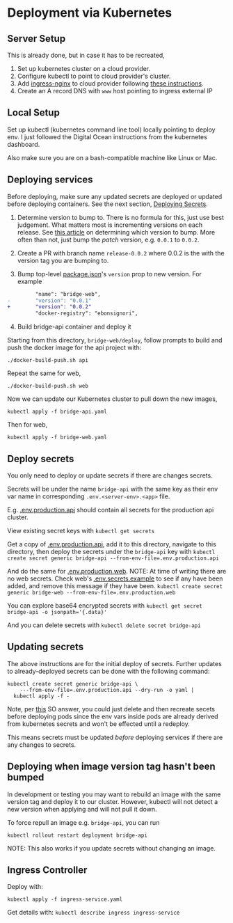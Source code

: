 # Deployment via Kubernetes

## Server Setup

This is already done, but in case it has to be recreated,

1. Set up kubernetes cluster on a cloud provider.
2. Configure kubectl to point to cloud provider's cluster. 
3. Add [ingress-nginx](https://github.com/kubernetes/ingress-nginx) to cloud provider following [these instructions](https://kubernetes.github.io/ingress-nginx/deploy/).
4. Create an A record DNS with `www` host pointing to ingress external IP

## Local Setup

Set up kubectl (kubernetes command line tool) locally pointing to deploy env. I just followed the Digital Ocean instructions from the kubernetes dashboard.

Also make sure you are on a bash-compatible machine like Linux or Mac.

## Deploying services

Before deploying, make sure any updated secrets are deployed or updated before deploying containers. See the next section, [Deploying Secrets](#deploying-secrets).

1. Determine version to bump to. There is no formula for this, just use best judgement. What matters most is incrementing versions on each release. See [this article](https://medium.com/fiverr-engineering/major-minor-patch-a5298e2e1798) on determining which version to bump. More often than not, just bump the _patch_ version, e.g. `0.0.1` to `0.0.2`.

2. Create a PR with branch name `release-0.0.2` where 0.0.2 is the with the version tag you are bumping to.

3. Bump top-level [package.json](../package.json)'s `version` prop to new version.
For example
```diff
         "name": "bridge-web",
-        "version": "0.0.1"
+        "version": "0.0.2"
         "docker-registry": "ebonsignori",
```

4. Build bridge-api container and deploy it

Starting from this directory, `bridge-web/deploy`, follow prompts to build and push the docker image for the api project with:

```
./docker-build-push.sh api
```

Repeat the same for web,

```
./docker-build-push.sh web
```

Now we can update our Kubernetes cluster to pull down the new images,

```
kubectl apply -f bridge-api.yaml
```

Then for web,

```
kubectl apply -f bridge-web.yaml
```

## Deploy secrets

You only need to deploy or update secrets if there are changes secrets.

Secrets will be under the name `bridge-api` with the same key as their env var name in corresponding `.env.<server-env>.<app>` file.

E.g. [.env.production.api](./.env.production.api) should contain all secrets for the production api cluster.

View existing secret keys with
`kubectl get secrets`

Get a copy of [.env.production.api](./.env.production.api), add it to this directory, navigate to this directory, then deploy the secrets under the `bridge-api` key with
`kubectl create secret generic bridge-api --from-env-file=.env.production.api`

And do the same for [.env.production.web](./.env.production.web). NOTE: At time of writing there are no web secrets. Check web's [.env.secrets.example](../web/.env.secrets.example) to see if any have been added, and remove this message if they have been.
`kubectl create secret generic bridge-web --from-env-file=.env.production.web`

You can explore base64 encrypted secrets with
`kubectl get secret bridge-api -o jsonpath='{.data}'`

And you can delete secrets with
`kubectl delete secret bridge-api`

## Updating secrets

The above instructions are for the initial deploy of secrets. Further updates to already-deployed secrets can be done with the following command:
```
kubectl create secret generic bridge-api \
    ---from-env-file=.env.production.api --dry-run -o yaml | 
  kubectl apply -f -
```

Note, per [this](https://stackoverflow.com/questions/45879498/how-can-i-update-a-secret-on-kubernetes-when-it-is-generated-from-a-file) SO answer, you could just delete and then recreate secets before deploying pods since the env vars inside pods are already derived from kubernetes secrets and won't be effected until a redeploy.

This means secrets must be updated *before* deploying services if there are any changes to secrets.

## Deploying when image version tag hasn't been bumped

In development or testing you may want to rebuild an image with the same version tag and deploy it to our cluster. However, kubectl will not detect a new version when applying and will not pull it down.

To force repull an image e.g. `bridge-api`, you can run
```
kubectl rollout restart deployment bridge-api
```

NOTE: This also works if you update secrets without changing an image.

## Ingress Controller

Deploy with:
```
kubectl apply -f ingress-service.yaml
```

Get details with:
`
kubectl describe ingress ingress-service
`

